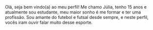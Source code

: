 Olá, seja bem vindo(a) ao meu perfil! Me chamo Júlia, tenho 15 anos e atualmente sou estudante, meu maior sonho é me formar e ter uma profissão. Sou amante do futebol e futsal desde sempre, e neste perfil, vocês iram ouvir falar muito desse esporte.

